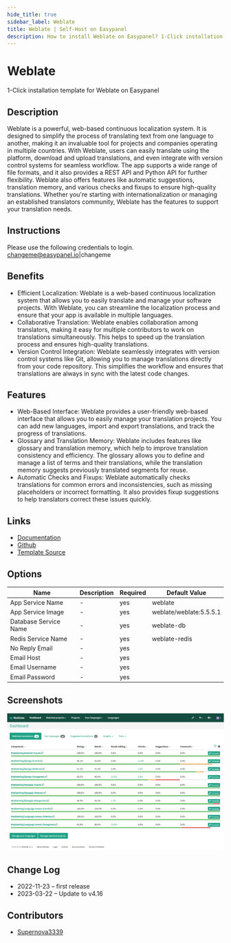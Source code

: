 ```yaml
---
hide_title: true
sidebar_label: Weblate
title: Weblate | Self-Host on Easypanel
description: How to install Weblate on Easypanel? 1-Click installation template for Weblate on Easypanel
---
```


<!-- generated -->

# Weblate

1-Click installation template for Weblate on Easypanel

## Description

Weblate is a powerful, web-based continuous localization system. It is designed to simplify the process of translating text from one language to another, making it an invaluable tool for projects and companies operating in multiple countries. With Weblate, users can easily translate using the platform, download and upload translations, and even integrate with version control systems for seamless workflow. The app supports a wide range of file formats, and it also provides a REST API and Python API for further flexibility. Weblate also offers features like automatic suggestions, translation memory, and various checks and fixups to ensure high-quality translations. Whether you&#39;re starting with internationalization or managing an established translators community, Weblate has the features to support your translation needs.

## Instructions

Please use the following credentials to login. changeme@easypanel.io|changeme

## Benefits

- Efficient Localization: Weblate is a web-based continuous localization system that allows you to easily translate and manage your software projects. With Weblate, you can streamline the localization process and ensure that your app is available in multiple languages.
- Collaborative Translation: Weblate enables collaboration among translators, making it easy for multiple contributors to work on translations simultaneously. This helps to speed up the translation process and ensures high-quality translations.
- Version Control Integration: Weblate seamlessly integrates with version control systems like Git, allowing you to manage translations directly from your code repository. This simplifies the workflow and ensures that translations are always in sync with the latest code changes.

## Features

- Web-Based Interface: Weblate provides a user-friendly web-based interface that allows you to easily manage your translation projects. You can add new languages, import and export translations, and track the progress of translations.
- Glossary and Translation Memory: Weblate includes features like glossary and translation memory, which help to improve translation consistency and efficiency. The glossary allows you to define and manage a list of terms and their translations, while the translation memory suggests previously translated segments for reuse.
- Automatic Checks and Fixups: Weblate automatically checks translations for common errors and inconsistencies, such as missing placeholders or incorrect formatting. It also provides fixup suggestions to help translators correct these issues quickly.

## Links

- [Documentation](https://docs.weblate.org/en/latest/index.html)
- [Github](https://github.com/WeblateOrg/weblate)
- [Template Source](https://github.com/easypanel-io/templates/tree/main/templates/weblate)

## Options

Name | Description | Required | Default Value
-|-|-|-
App Service Name | - | yes | weblate
App Service Image | - | yes | weblate/weblate:5.5.5.1
Database Service Name | - | yes | weblate-db
Redis Service Name | - | yes | weblate-redis
No Reply Email | - | yes | 
Email Host | - | yes | 
Email Username | - | yes | 
Email Password | - | yes | 

## Screenshots

![Weblate Screenshot](./assets/screenshot.png)

## Change Log

- 2022-11-23 – first release
- 2023-03-22 – Update to v4.16

## Contributors

- [Supernova3339](https://github.com/Supernova3339)
